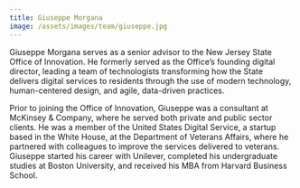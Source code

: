 ```yaml
---
title: Giuseppe Morgana
image: /assets/images/team/giuseppe.jpg
---
```


Giuseppe Morgana serves  as a senior advisor to the New Jersey State Office of Innovation. He formerly served as the Office’s founding digital director,  leading a team of technologists transforming how the State delivers digital services to residents through the use of modern technology, human-centered design, and agile, data-driven practices.

Prior to joining the Office of Innovation, Giuseppe was a consultant at McKinsey & Company, where he served both private and public sector clients. He was a member of the United States Digital Service, a startup based in the White House, at the Department of Veterans Affairs, where he partnered with colleagues to improve the services delivered to veterans. Giuseppe started his career with Unilever, completed his undergraduate studies at Boston University, and received his MBA from Harvard Business School.
